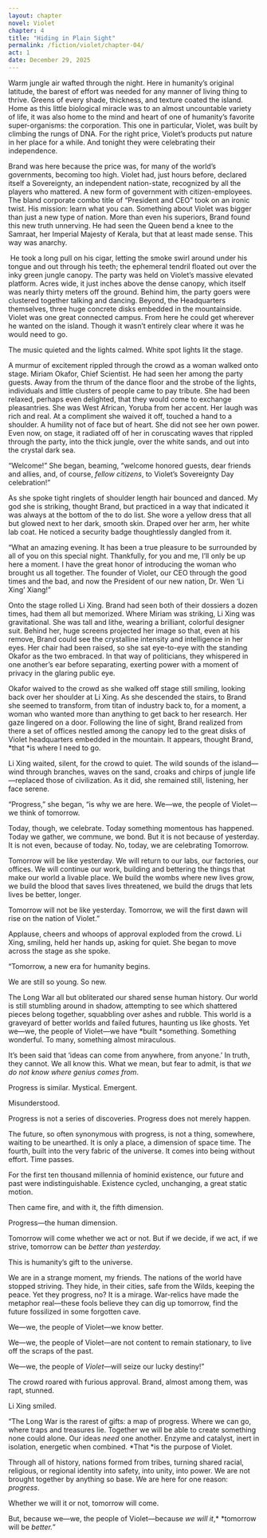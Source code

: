 ```yaml
---
layout: chapter
novel: Violet
chapter: 4
title: "Hiding in Plain Sight"
permalink: /fiction/violet/chapter-04/
act: 1
date: December 29, 2025
---
```

Warm jungle air wafted through the night. Here in humanity’s original latitude, the barest of effort was needed for any manner of living thing to thrive. Greens of every shade, thickness, and texture coated the island. Home as this little biological miracle was to an almost uncountable variety of life, it was also home to the mind and heart of one of humanity’s favorite super-organisms: the corporation. This one in particular, Violet, was built by climbing the rungs of DNA. For the right price, Violet’s products put nature in her place for a while. And tonight they were celebrating their independence.

Brand was here because the price was, for many of the world’s governments, becoming too high. Violet had, just hours before, declared itself a Sovereignty, an independent nation-state, recognized by all the players who mattered. A new form of government with citizen-employees. The bland corporate combo title of “President and CEO” took on an ironic twist. His mission: learn what you can. Something about Violet was bigger than just a new type of nation. More than even his superiors, Brand found this new truth unnerving. He had seen the Queen bend a knee to the Samraat, her Imperial Majesty of Kerala, but that at least made sense. This way was anarchy.

 He took a long pull on his cigar, letting the smoke swirl around under his tongue and out through his teeth; the ephemeral tendril floated out over the inky green jungle canopy. The party was held on Violet’s massive elevated platform. Acres wide, it just inches above the dense canopy, which itself was nearly thirty meters off the ground. Behind him, the party goers were clustered together talking and dancing. Beyond, the Headquarters themselves, three huge concrete disks embedded in the mountainside. Violet was one great connected campus. From here he could get wherever he wanted on the island. Though it wasn’t entirely clear where it was he would need to go.

The music quieted and the lights calmed. White spot lights lit the stage.

A murmur of excitement rippled through the crowd as a woman walked onto stage. Miriam Okafor, Chief Scientist. He had seen her among the party guests. Away from the thrum of the dance floor and the strobe of the lights, individuals and little clusters of people came to pay tribute. She had been relaxed, perhaps even delighted, that they would come to exchange pleasantries. She was West African, Yoruba from her accent. Her laugh was rich and real. At a compliment she waived it off, touched a hand to a shoulder. A humility not of face but of heart. She did not see her own power. Even now, on stage, it radiated off of her in coruscating waves that rippled through the party, into the thick jungle, over the white sands, and out into the crystal dark sea.

“Welcome!” She began, beaming, “welcome honored guests, dear friends and allies, and, of course, *fellow citizens*, to Violet’s Sovereignty Day celebration!”

As she spoke tight ringlets of shoulder length hair bounced and danced. My god she is striking, thought Brand, but practiced in a way that indicated it was always at the bottom of the to do list. She wore a yellow dress that all but glowed next to her dark, smooth skin. Draped over her arm, her white lab coat. He noticed a security badge thoughtlessly dangled from it.

“What an amazing evening. It has been a true pleasure to be surrounded by all of you on this special night. Thankfully, for you and me, I’ll only be up here a moment. I have the great honor of introducing the woman who brought us all together. The founder of Violet, our CEO through the good times and the bad, and now the President of our new nation, Dr. Wen ‘Li Xing’ Xiang!”

Onto the stage rolled Li Xing. Brand had seen both of their dossiers a dozen times, had them all but memorized. Where Miriam was striking, Li Xing was gravitational. She was tall and lithe, wearing a brilliant, colorful designer suit. Behind her, huge screens projected her image so that, even at his remove, Brand could see the crystalline intensity and intelligence in her eyes. Her chair had been raised, so she sat eye-to-eye with the standing Okafor as the two embraced. In that way of politicians, they whispered in one another’s ear before separating, exerting power with a moment of privacy in the glaring public eye. 

Okafor waived to the crowd as she walked off stage still smiling, looking back over her shoulder at Li Xing. As she descended the stairs, to Brand she seemed to transform, from titan of industry back to, for a moment, a woman who wanted more than anything to get back to her research. Her gaze lingered on a door. Following the line of sight, Brand realized from there a set of offices nestled among the canopy led to the great disks of Violet headquarters embedded in the mountain. It appears, thought Brand, *that *is where I need to go.

Li Xing waited, silent, for the crowd to quiet. The wild sounds of the island—wind through branches, waves on the sand, croaks and chirps of jungle life—replaced those of civilization. As it did, she remained still, listening, her face serene.

“Progress,” she began, “is why we are here. We—we, the people of Violet—we think of tomorrow.

Today, though, we celebrate. Today something momentous has happened. Today we gather, we commune, we bond. But it is not because of yesterday. It is not even, because of today. No, today, we are celebrating Tomorrow.

Tomorrow will be like yesterday. We will return to our labs, our factories, our offices. We will continue our work, building and bettering the things that make our world a livable place. We build the wombs where new lives grow, we build the blood that saves lives threatened, we build the drugs that lets lives be better, longer. 

Tomorrow will not be like yesterday. Tomorrow, we will the first dawn will rise on the nation of Violet.”

Applause, cheers and whoops of approval exploded from the crowd. Li Xing, smiling, held her hands up, asking for quiet. She began to move across the stage as she spoke.

“Tomorrow, a new era for humanity begins.

We are still so young. So new.

The Long War all but obliterated our shared sense human history. Our world is still stumbling around in shadow, attempting to see which shattered pieces belong together, squabbling over ashes and rubble. This world is a graveyard of better worlds and failed futures, haunting us like ghosts. 	Yet we—we, the people of Violet—we have *built *something. Something wonderful. To many, something almost miraculous.

It’s been said that ‘ideas can come from anywhere, from anyone.’ In truth, they cannot. We all know this. What we mean, but fear to admit, is that *we do not know where genius comes from*. 

Progress is similar. Mystical. Emergent. 

Misunderstood.

Progress is not a series of discoveries. Progress does not merely happen.

The future, so often synonymous with progress, is not a thing, somewhere, waiting to be unearthed. It is only a place, a dimension of space time. The fourth, built into the very fabric of the universe. It comes into being without effort. Time passes. 

For the first ten thousand millennia of hominid existence, our future and past were indistinguishable. Existence cycled, unchanging, a great static motion.

Then came fire, and with it, the fifth dimension.

Progress—the human dimension.

Tomorrow will come whether we act or not. But if we decide, if we act, if we strive, tomorrow can be *better *than yesterday*.*

This is humanity’s gift to the universe.

We are in a strange moment, my friends. The nations of the world have stopped striving. They hide, in their cities, safe from the Wilds, keeping the peace. Yet they progress, no? It is a mirage. War-relics have made the metaphor real—these fools believe they can dig up tomorrow, find the future fossilized in some forgotten cave.

We—we, the people of Violet—we know better. 

We—we, the people of Violet—are not content to remain stationary, to live off the scraps of the past. 

We—we, the people of *Violet*—will seize our lucky destiny!”

The crowd roared with furious approval. Brand, almost among them, was rapt, stunned.

Li Xing smiled.

“The Long War is the rarest of gifts: a map of progress. Where we can go, where traps and treasures lie. Together we will be able to create something none could alone. Our ideas *need* one another. Enzyme and catalyst, inert in isolation, energetic when combined. *That *is the purpose of Violet.

Through all of history, nations formed from tribes, turning shared racial, religious, or regional identity into safety, into unity, into power. We are not brought together by anything so base. We are here for one reason: *progress*.

Whether we will it or not, tomorrow will come.

But, because we—we, the people of Violet—because *we* *will it*,* *tomorrow will be *better.*”
